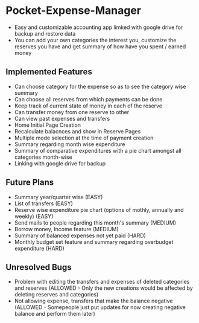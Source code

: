 # Pocket-Expense-Manager
- Easy and customizable accounting app limked with google drive for backup and restore data
- You can add your own categories the interest you, customize the reserves you have and get summary of how have you spent / earned money 

## Implemented Features
- Can choose category for the expense so as to see the category wise summary
- Can choose all reserves from which payments can be done
- Keep track of current state of money in each of the reserve
- Can transfer money from one reserve to other
- Can view past expenses and transfers
- Home Initial Page Creation
- Recalculate balacnces and show in Reserve Pages
- Multiple mode selection at the time of payment creation
- Summary regarding month wise  expenditure
- Summary of comparative expenditures with a pie chart amongst all categories month-wise
- Linking with google drive for backup

## Future Plans
- Summary year/quarter wise (EASY)
- List of transfers (EASY)
- Reserve wise expenditure pie chart (options of mothly, annually and weekly) (EASY)
- Send mails to people regarding this month's summary (MEDIUM)
- Borrow money, Income feature (MEDIUM)
- Summary of balanced expenses not yet paid (HARD)	
- Monthly budget set feature and summary regarding overbudget expenditure (HARD)


## Unresolved Bugs
- Problem with editing the transfers and expenses of deleted categories and reserves 
	(ALLOWED - Only the new creations would be affected by deleting reserves and categories)
- Not allowing expense, transfers that make the balance negative 
	(ALLOWED - Somepeople just put updates for now creating negative balance and perform them later)

